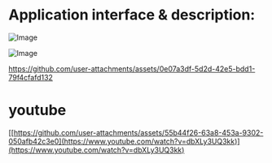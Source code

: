 # Application interface & description:
![Image](https://github.com/user-attachments/assets/f15fedd0-fb91-4bb8-9222-5e95fd76bcec)

![Image](https://github.com/user-attachments/assets/23422af0-db3b-4411-8957-11beb0a9d4f4)

https://github.com/user-attachments/assets/0e07a3df-5d2d-42e5-bdd1-79f4cfafd132

# youtube 
[[https://github.com/user-attachments/assets/55b44f26-63a8-453a-9302-050afb42c3e0](https://www.youtube.com/watch?v=dbXLy3UQ3kk)](https://www.youtube.com/watch?v=dbXLy3UQ3kk)
